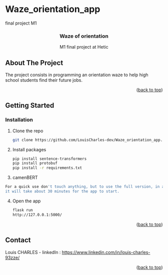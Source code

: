 # Waze_orientation_app
 final project M1
<div id="top"></div>

  <h3 align="center">Waze of orientation</h3>

  <p align="center">
    M1 final project at Hetic
</div>



<!-- ABOUT THE PROJECT -->
## About The Project

The project consists in programming an orientation waze to help high school students find their future jobs. 

<p align="right">(<a href="#top">back to top</a>)</p>



<!-- GETTING STARTED -->
## Getting Started

### Installation

1. Clone the repo
   ```sh
   git clone https://github.com/LouisCharles-dev/Waze_orientation_app.git
   ```
2. Install packages
   ```sh
   pip install sentence-transformers
   pip install protobuf
   pip install -r requirements.txt
   ```
   
 3. camenBERT
   ```sh
   For a quick use don't touch anything, but to use the full version, in app.py remove all the head(100) for the labels encoding, 
   it will take about 30 minutes for the app to start.
   ```
   
4. Open the app
   ```sh
   flask run
   http://127.0.0.1:5000/
   ```

<p align="right">(<a href="#top">back to top</a>)</p>



<!-- CONTACT -->
## Contact

Louis CHARLES - linkedIn : https://www.linkedin.com/in/louis-charles-93zze/


<p align="right">(<a href="#top">back to top</a>)</p>


